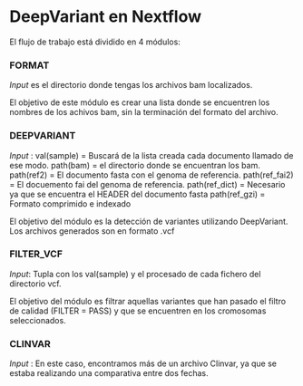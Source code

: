 # DeepVariant en Nextflow

El flujo de trabajo está dividido en 4 módulos:
### FORMAT
*Input* es el directorio donde tengas los archivos bam localizados.

El objetivo de este módulo es crear una lista donde se encuentren los nombres   de los achivos bam, sin la terminación del formato del archivo.

### DEEPVARIANT
*Input* :
val(sample) = Buscará de la lista creada cada documento llamado de ese modo. path(bam) = el directorio donde se encuentran los bam.
path(ref2) = El documento fasta con el genoma de referencia.
path(ref_fai2) = El docuemento fai del genoma de referencia.
path(ref_dict) = Necesario ya que se encuentra el HEADER del documento fasta
path(ref_gzi) = Formato comprimido e indexado

El objetivo del módulo es la detección de variantes utilizando DeepVariant. Los archivos generados son en formato .vcf

### FILTER_VCF
*Input*:
Tupla con los val(sample) y el procesado de cada fichero del directorio vcf.

El objetivo del módulo es filtrar aquellas variantes que han pasado el filtro de calidad  (FILTER = PASS) y que se encuentren en los cromosomas seleccionados.

### CLINVAR
*Input* :
En este caso, encontramos más de un archivo Clinvar, ya que se estaba realizando una comparativa entre dos fechas.


